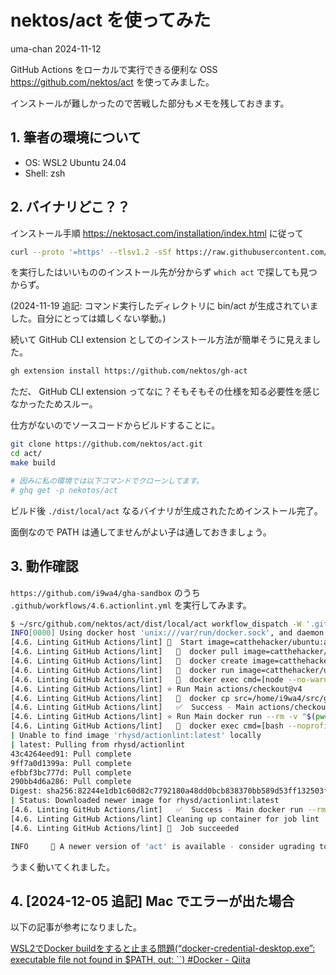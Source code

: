 # nektos/act を使ってみた
uma-chan
2024-11-12

GitHub Actions をローカルで実行できる便利な OSS
<https://github.com/nektos/act> を使ってみました。

インストールが難しかったので苦戦した部分もメモを残しておきます。

## 1. 筆者の環境について

- OS: WSL2 Ubuntu 24.04
- Shell: zsh

## 2. バイナリどこ？？

インストール手順 <https://nektosact.com/installation/index.html>
に従って

``` sh
curl --proto '=https' --tlsv1.2 -sSf https://raw.githubusercontent.com/nektos/act/master/install.sh | sudo bash
```

を実行したはいいもののインストール先が分からず `which act`
で探しても見つからず。

(2024-11-19 追記: コマンド実行したディレクトリに bin/act
が生成されていました。自分にとっては嬉しくない挙動。)

続いて GitHub CLI extension
としてのインストール方法が簡単そうに見えました。

``` sh
gh extension install https://github.com/nektos/gh-act
```

ただ、 GitHub CLI extension
ってなに？そもそもその仕様を知る必要性を感じなかったためスルー。

仕方がないのでソースコードからビルドすることに。

``` sh
git clone https://github.com/nektos/act.git
cd act/
make build

# 因みに私の環境では以下コマンドでクローンしてます。
# ghq get -p nekotos/act
```

ビルド後 `./dist/local/act`
なるバイナリが生成されたためインストール完了。

面倒なので PATH は通してませんがよい子は通しておきましょう。

## 3. 動作確認

`https://github.com/i9wa4/gha-sandbox` のうち
`.github/workflows/4.6.actionlint.yml` を実行してみます。

``` sh
$ ~/src/github.com/nektos/act/dist/local/act workflow_dispatch -W '.github/workflows/4.6.actionlint.yml'
INFO[0000] Using docker host 'unix:///var/run/docker.sock', and daemon socket 'unix:///var/run/docker.sock'
[4.6. Linting GitHub Actions/lint] 🚀  Start image=catthehacker/ubuntu:act-latest
[4.6. Linting GitHub Actions/lint]   🐳  docker pull image=catthehacker/ubuntu:act-latest platform= username= forcePull=true
[4.6. Linting GitHub Actions/lint]   🐳  docker create image=catthehacker/ubuntu:act-latest platform= entrypoint=["tail" "-f" "/dev/null"] cmd=[] network="host"
[4.6. Linting GitHub Actions/lint]   🐳  docker run image=catthehacker/ubuntu:act-latest platform= entrypoint=["tail" "-f" "/dev/null"] cmd=[] network="host"
[4.6. Linting GitHub Actions/lint]   🐳  docker exec cmd=[node --no-warnings -e console.log(process.execPath)] user= workdir=
[4.6. Linting GitHub Actions/lint] ⭐ Run Main actions/checkout@v4
[4.6. Linting GitHub Actions/lint]   🐳  docker cp src=/home/i9wa4/src/github.com/i9wa4/gha-sandbox/. dst=/home/i9wa4/src/github.com/i9wa4/gha-sandbox
[4.6. Linting GitHub Actions/lint]   ✅  Success - Main actions/checkout@v4
[4.6. Linting GitHub Actions/lint] ⭐ Run Main docker run --rm -v "$(pwd):$(pwd)" -w "$(pwd)" rhysd/actionlint:latest
[4.6. Linting GitHub Actions/lint]   🐳  docker exec cmd=[bash --noprofile --norc -e -o pipefail /var/run/act/workflow/1.sh] user= workdir=
| Unable to find image 'rhysd/actionlint:latest' locally
| latest: Pulling from rhysd/actionlint
43c4264eed91: Pull complete
9ff7a0d1399a: Pull complete
efbbf3bc777d: Pull complete
290bb4d6a286: Pull complete
Digest: sha256:82244e1db1c60d82c7792180a48dd0bcb838370bb589d53ff132503fc9485868
| Status: Downloaded newer image for rhysd/actionlint:latest
[4.6. Linting GitHub Actions/lint]   ✅  Success - Main docker run --rm -v "$(pwd):$(pwd)" -w "$(pwd)" rhysd/actionlint:latest
[4.6. Linting GitHub Actions/lint] Cleaning up container for job lint
[4.6. Linting GitHub Actions/lint] 🏁  Job succeeded

INFO    ️ 📣 A newer version of 'act' is available - consider ugrading to 0.2.69.
```

うまく動いてくれました。

## 4. \[2024-12-05 追記\] Mac でエラーが出た場合

以下の記事が参考になりました。

[WSL2でDocker buildをすると止まる問題(“docker-credential-desktop.exe”:
executable file not found in \$PATH, out: \`\`) \#Docker -
Qiita](https://qiita.com/rasuk/items/a36b29b8c79d02fc551a)
